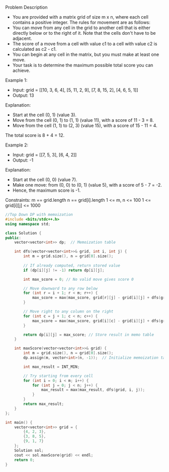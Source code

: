 Problem Description
- You are provided with a matrix grid of size m x n, where each cell contains a positive integer. The rules for movement are as follows:
- You can move from any cell in the grid to another cell that is either directly below or to the right of it. Note that the cells don't have to be adjacent.
- The score of a move from a cell with value c1 to a cell with value c2 is calculated as c2 - c1.
- You can begin at any cell in the matrix, but you must make at least one move.
- Your task is to determine the maximum possible total score you can achieve.

Example 1:
- Input: grid = [[10, 3, 6, 4], [5, 11, 2, 9], [7, 8, 15, 2], [4, 6, 5, 1]]
- Output: 13

Explanation:
- Start at the cell (0, 1) (value 3).
- Move from the cell (0, 1) to (1, 1) (value 11), with a score of 11 - 3 = 8.
- Move from the cell (1, 1) to (2, 3) (value 15), with a score of 15 - 11 = 4.

The total score is 8 + 4 = 12.

Example 2:
- Input: grid = [[7, 5, 3], [6, 4, 2]]
- Output: -1

Explanation:
- Start at the cell (0, 0) (value 7).
- Make one move: from (0, 0) to (0, 1) (value 5), with a score of 5 - 7 = -2.
- Hence, the maximum score is -1.

Constraints:
m == grid.length
n == grid[i].length
1 <= m, n <= 100
1 <= grid[i][j] <= 1000


```c++
//Top Down DP with memoization
#include <bits/stdc++.h>
using namespace std;

class Solution {
public:
    vector<vector<int>> dp;  // Memoization table

    int dfs(vector<vector<int>>& grid, int i, int j) {
        int m = grid.size(), n = grid[0].size();
        
        // If already computed, return stored value
        if (dp[i][j] != -1) return dp[i][j];

        int max_score = 0; // No valid move gives score 0

        // Move downward to any row below
        for (int r = i + 1; r < m; r++) {
            max_score = max(max_score, grid[r][j] - grid[i][j] + dfs(grid, r, j));
        }

        // Move right to any column on the right
        for (int c = j + 1; c < n; c++) {
            max_score = max(max_score, grid[i][c] - grid[i][j] + dfs(grid, i, c));
        }

        return dp[i][j] = max_score; // Store result in memo table
    }

    int maxScore(vector<vector<int>>& grid) {
        int m = grid.size(), n = grid[0].size();
        dp.assign(m, vector<int>(n, -1));  // Initialize memoization table

        int max_result = INT_MIN;

        // Try starting from every cell
        for (int i = 0; i < m; i++) {
            for (int j = 0; j < n; j++) {
                max_result = max(max_result, dfs(grid, i, j));
            }
        }
        return max_result;
    }
};

int main() {
    vector<vector<int>> grid = {
        {4, 2, 3},
        {3, 8, 5},
        {9, 1, 7}
    };
    Solution sol;
    cout << sol.maxScore(grid) << endl;
    return 0;
}
```
